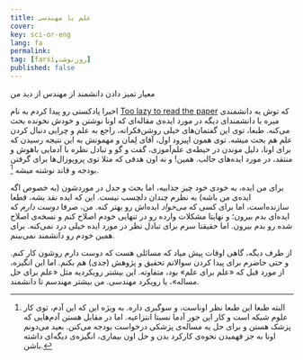 ```yaml
---
title: علم یا مهندسی
cover: 
key: sci-or-eng
lang: fa
permalink: 
tag: [farsi,روزنوشت]
published: false
---
```

 
معیار تمیز دادن دانشمند از مهندس از دید من
<!--more-->

اخیرا پادکستی رو پیدا کردم به نام [Too lazy to read the paper](https://sunelehmann.com/2021/04/13/too-lazy-to-read-the-paper-episode-1/) که توش یه دانشمندی میره با دانشمندای دیگه در مورد ایده‌ی مقاله‌ای که اونا نوشتن و خودش نخونده بحث می‌کنه. طبعا، توی این گفتمان‌های خیلی روشن‌فکرانه، راجع به علم و چرایی دنبال کردن علم هم بحث میشه. توی همون اپیزود اول، آقای لِمان و مهمونش به این نتیجه رسیدن که برای اونا، دلیل موندن در حیطه‌ی علم‌آموزی، گفت و گو و تبادل نظره با آدمایی باهوش و منتقد، در مورد ایده‌های جالب. همین! و نه اون هدفی که مثلا توی پروپوزال‌ها برای گرفتن بودجه و قاند نوشته میشه [^2]. 


برای من ایده‌، به خودی خود چیز جذابیه، اما بحث و جدل در موردشون (به خصوص اگه ایده‌ی من باشه) به نظرم چندان دلچسب نیست. این که ایده نقد بشه، قطعا سازنده‌است، اما برای کسی که *می‌خواد* ایده‌اش رو بهتر کنه. من، صرفا *دوست دارم* که ایده‌ای بدم بیرون؛ و نهایتا مشکلات وارده رو در تنهایی خودم اصلاح کنم و نسخه‌ی اصلاح شده رو بدم بیرون. اما حقیقتا سرم برای تبادل تظر در مورد ایده خیلی درد نمی‌کنه. برای همین خودم رو دانشمند نمی‌بینم.

از طرف دیگه، گاهی اوقات پیش میاد که مسائلی هست که دوست دارم روشون کار کنم. و حتی حاضرم برای پیدا کردن سوالاتم تحقیق و پژوهش (جدی) هم بکنم. اما این انگیزه، از مورد قبل که «علم برای علم» بود، متفاوته. این بیشتر رویکردیه مثل «علم برای حل مساله»، یا رویکرد مهندسی. من بیشتر مهندسم تا دانشمند.



[^2]: البته طبعا این طبعا نظر اوناست، و سوگیری داره. به ویژه این که این آدم، توی کار علوم شبکه است و کار این جور آدما نسبتا انتزاعیه. اما در مقابل هستن آدم‌هایی که پزشک هستن و برای حل یه مساله‌ی پزشکی درخواست بودجه می‌کنن. بعید می‌دونم اونا به جز فهمیدن نحوه‌ی کارکرد بدن و حل اون بیماری، انگیزه‌ی دیگه‌ای داشته باشن.

